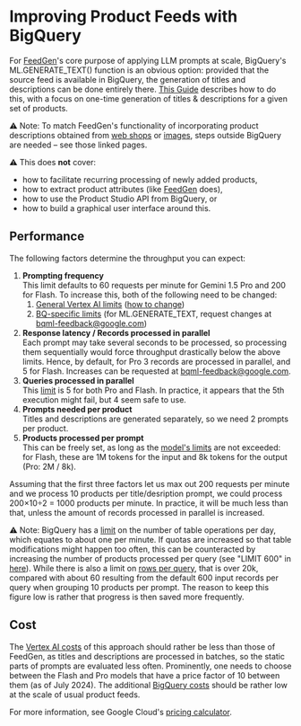 <!--
Copyright 2023 Google LLC

Licensed under the Apache License, Version 2.0 (the "License");
you may not use this file except in compliance with the License.
You may obtain a copy of the License at

      http://www.apache.org/licenses/LICENSE-2.0

Unless required by applicable law or agreed to in writing, software
distributed under the License is distributed on an "AS IS" BASIS,
WITHOUT WARRANTIES OR CONDITIONS OF ANY KIND, either express or implied.
See the License for the specific language governing permissions and
limitations under the License.
-->

# Improving Product Feeds with BigQuery

For [FeedGen](https://github.com/google-marketing-solutions/feedgen)'s core purpose of applying LLM prompts at scale, BigQuery's ML.GENERATE\_TEXT() function is an obvious option: provided that the source feed is available in BigQuery, the generation of titles and descriptions can be done entirely there. [This Guide](./GUIDE.md) describes how to do this, with a focus on one-time generation of titles & descriptions for a given set of products.

⚠️ Note: To match FeedGen's functionality of incorporating product descriptions obtained from [web shops](./parsed_descriptions.md) or [images](./image_descriptions.md), steps outside BigQuery are needed – see those linked pages.

⚠️ This does **not** cover:
* how to facilitate recurring processing of newly added products,
* how to extract product attributes (like [FeedGen](../README.md) does),
* how to use the Product Studio API from BigQuery, or
* how to build a graphical user interface around this.

## Performance

The following factors determine the throughput you can expect:

1. **Prompting frequency**\
   This limit defaults to 60 requests per minute for Gemini 1.5 Pro and 200 for Flash. To increase this, both of the following need to be changed:
   1. [General Vertex AI limits](https://cloud.google.com/vertex-ai/generative-ai/docs/quotas\#quotas\_by\_region\_and\_model) ([how to change](https://cloud.google.com/docs/quotas/view-manage\#requesting\_higher\_quota))
   1. [BQ-specific limits](https://cloud.google.com/bigquery/quotas\#cloud\_ai\_service\_functions) (for ML.GENERATE\_TEXT, request changes at bqml-feedback@google.com)
1. **Response latency / Records processed in parallel**\
   Each prompt may take several seconds to be processed, so processing them sequentially would force throughput drastically below the above limits. Hence, by default, for Pro 3 records are processed in parallel, and 5 for Flash. Increases can be requested at bqml-feedback@google.com.
1. **Queries processed in parallel**\
   This [limit](https://cloud.google.com/bigquery/quotas\#cloud\_ai\_service\_functions) is 5 for both Pro and Flash. In practice, it appears that the 5th execution might fail, but 4 seem safe to use.
1. **Prompts needed per product**\
   Titles and descriptions are generated separately, so we need 2 prompts per product.
1. **Products processed per prompt**\
   This can be freely set, as long as the [model's limits](https://cloud.google.com/vertex-ai/generative-ai/docs/learn/models\#gemini-1.5-flash) are not exceeded: for Flash, these are 1M tokens for the input and 8k tokens for the output (Pro: 2M / 8k).

Assuming that the first three factors let us max out 200 requests per minute and we process 10 products per title/desription prompt, we could process 200×10÷2 \= 1000 products per minute. In practice, it will be much less than that, unless the amount of records processed in parallel is increased.

⚠️ Note: BigQuery has a [limit](https://cloud.google.com/bigquery/quotas\#standard_tables) on the number of table operations per day, which equates to about one per minute. If quotas are increased so that table modifications might happen too often, this can be counteracted by increasing the number of products processed per query (see "LIMIT 600" in [here](generation.sql)). While there is also a limit on [rows per query](https://cloud.google.com/bigquery/quotas#cloud_ai_service_functions), that is over 20k, compared with about 60 resulting from the default 600 input records per query when grouping 10 products per prompt. The reason to keep this figure low is rather that progress is then saved more frequently.

## Cost

The [Vertex AI costs](https://cloud.google.com/vertex-ai/generative-ai/pricing) of this approach should rather be less than those of FeedGen, as titles and descriptions are processed in batches, so the static parts of prompts are evaluated less often. Prominently, one needs to choose between the Flash and Pro models that have a price factor of 10 between them (as of July 2024). The additional [BigQuery costs](https://cloud.google.com/bigquery/pricing) should be rather low at the scale of usual product feeds.

For more information, see Google Cloud's [pricing calculator](https://cloud.google.com/products/calculator?hl=en).
